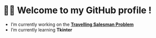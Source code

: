 # 👋🏻 Welcome to my GitHub profile ! 


- I’m currently working on the [**Travelling Salesman Problem**](https://github.com/armandwayoff/Travelling-Salesman-Problem)
- I’m currently learning **Tkinter**
